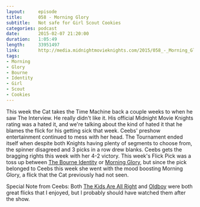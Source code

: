 ```yaml
---
layout:     episode
title:      058 - Morning Glory
subtitle:   Not safe for Girl Scout Cookies
categories: podcast
date:       2015-02-07 21:20:00
duration:   1:05:49
length:     33951497
link:       http://media.midnightmovieknights.com/2015/058_-_Morning_Glory.m4a
tags:
- Morning
- Glory
- Bourne
- Identity
- Girl
- Scout
- Cookies
---
```

This week the Cat takes the Time Machine back a couple weeks to when he saw The Interview. He really didn't like it. His official Midnight Movie Knights rating was a hated it, and we're talking about the kind of hated it that he blames the flick for his getting sick that week. Ceebs' preshow entertainment continued to mess with her head. The Tournament ended itself when despite both Knights having plenty of segments to choose from, the spinner disagreed and 3 picks in a row drew blanks. Ceebs gets the bragging rights this week with her 4-2 victory. This week's Flick Pick was a toss up between [The Bourne Identity](http://www.imdb.com/title/tt0258463/) or [Morning Glory](http://www.imdb.com/title/tt1126618/), but since the pick belonged to Ceebs this week she went with the mood boosting Morning Glory, a flick that the Cat previously had not seen.

Special Note from Ceebs: Both [The Kids Are All Right](http://www.imdb.com/title/tt0842926/) and [Oldboy](http://www.imdb.com/title/tt0364569/) were both great flicks that I enjoyed, but I probably should have watched them after the show.
